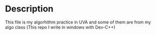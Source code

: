 # Description      
This file is my algorhithm practice in UVA and some of them are from my algo class (This repo I write in windows with Dev-C++)
